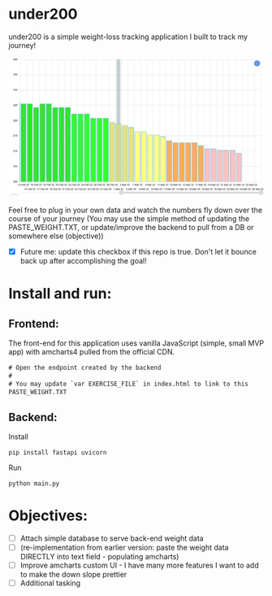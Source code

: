 # under200

under200 is a simple weight-loss tracking application I built to track my journey!

<img src="./amcharts4-weight-bar-chart.png" />

Feel free to plug in your own data and watch the numbers fly down over the course of your journey (You may use the simple method of updating the PASTE_WEIGHT.TXT, or update/improve the backend to pull from a DB or somewhere else (objective))

- [x] Future me: update this checkbox if this repo is true. Don't let it bounce back up after accomplishing the goal!

# Install and run:

## Frontend:

The front-end for this application uses vanilla JavaScript (simple, small MVP app) with amcharts4 pulled from the official CDN.

```
# Open the endpoint created by the backend
#
# You may update `var EXERCISE_FILE` in index.html to link to this PASTE_WEIGHT.TXT
```

## Backend: 

Install

```
pip install fastapi uvicorn
```

Run

```
python main.py
```

# Objectives:
- [ ] Attach simple database to serve back-end weight data
- [ ] (re-implementation from earlier version: paste the weight data DIRECTLY into text field - populating amcharts)
- [ ] Improve amcharts custom UI - I have many more features I want to add to make the down slope prettier
- [ ] Additional tasking
